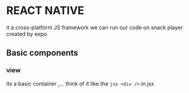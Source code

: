# REACT NATIVE

it a cross-platform JS framework
we can run our code on snack player created by expo

## Basic components

### view

its a basic container ,... think of it like the `jsx <div />` in jsx